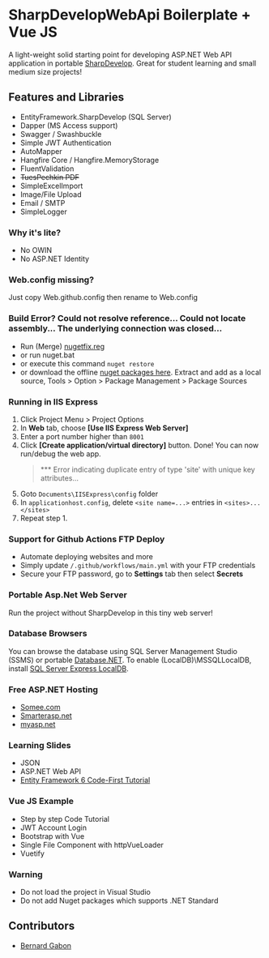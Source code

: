 # SharpDevelopWebApi Boilerplate + Vue JS

A light-weight solid starting point for developing ASP.NET Web API application in portable [SharpDevelop](https://portable.info.pl/sharpdevelop-portable/). Great for student learning and small medium size projects!

## Features and Libraries

- EntityFramework.SharpDevelop (SQL Server)
- Dapper (MS Access support)
- Swagger / Swashbuckle
- Simple JWT Authentication
- AutoMapper
- Hangfire Core / Hangfire.MemoryStorage
- FluentValidation
- ~~TuesPechkin PDF~~
- SimpleExcelImport
- Image/File Upload
- Email / SMTP
- SimpleLogger

### Why it's lite?

- No OWIN
- No ASP.NET Identity

### Web.config missing?

Just copy Web.github.config then rename to Web.config

### Build Error? Could not resolve reference... Could not locate assembly... The underlying connection was closed...

- Run (Merge) [nugetfix.reg](https://stackoverflow.com/a/53677845/1281209)
- or run nuget.bat
- or execute this command `nuget restore`
- or download the offline [nuget packages here](https://drive.google.com/file/d/1_BPJqxucppNr5WX337RRxpl8jv7YB8Kd/view?usp=sharing). Extract and add as a local source, Tools > Option > Package Management > Package Sources

### Running in IIS Express

1. Click Project Menu > Project Options
2. In **Web** tab, choose **[Use IIS Express Web Server]**
3. Enter a port number higher than `8001`
4. Click **[Create application/virtual directory]** button. Done! You can now run/debug the web app.
   > \*\*\* Error indicating duplicate entry of type 'site' with unique key attributes...
5. Goto `Documents\IISExpress\config` folder
6. In `applicationhost.config`, delete `<site name=...>` entries in `<sites>...</sites>`
7. Repeat step 1.

### Support for Github Actions FTP Deploy

- Automate deploying websites and more
- Simply update `/.github/workflows/main.yml` with your FTP credentials
- Secure your FTP password, go to **Settings** tab then select **Secrets**

### Portable Asp.Net Web Server

Run the project without SharpDevelop in this tiny web server!

### Database Browsers

You can browse the database using SQL Server Management Studio (SSMS) or portable [Database.NET](https://bit.ly/30tqqxU). To enable (LocalDB)\MSSQLLocalDB, install [SQL Server Express LocalDB](https://bit.ly/2Mlijj1).

### Free ASP.NET Hosting

- [Somee.com](https://somee.com/FreeAspNetHosting.aspx)
- [Smarterasp.net](https://www.smarterasp.net/secured_signup?plantype=FREE)
- [myasp.net](https://www.myasp.net/freeaspnethosting)

### Learning Slides

- JSON
- ASP.NET Web API
- [Entity Framework 6 Code-First Tutorial](https://bernardgabon.com/blog/entity-framework-tutorial/)

### Vue JS Example

- Step by step Code Tutorial
- JWT Account Login
- Bootstrap with Vue
- Single File Component with httpVueLoader
- Vuetify

### Warning

- Do not load the project in Visual Studio
- Do not add Nuget packages which supports .NET Standard

## Contributors

- [Bernard Gabon](https://bernardgabon.com)
